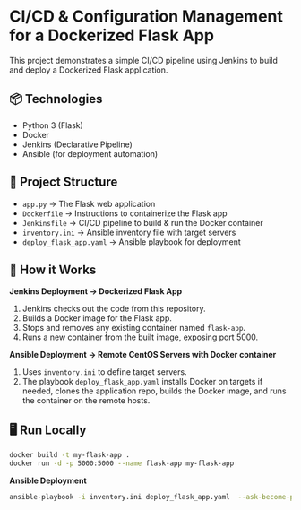 # CI/CD & Configuration Management for a Dockerized Flask App

This project demonstrates a simple CI/CD pipeline using Jenkins to build and deploy a Dockerized Flask application.

## 📦 Technologies
- Python 3 (Flask)
- Docker
- Jenkins (Declarative Pipeline)
- Ansible (for deployment automation)

## 📂 Project Structure
- `app.py` → The Flask web application
- `Dockerfile` → Instructions to containerize the Flask app
- `Jenkinsfile` → CI/CD pipeline to build & run the Docker container
- `inventory.ini` → Ansible inventory file with target servers
- `deploy_flask_app.yaml` → Ansible playbook for deployment

## 🚀 How it Works

**Jenkins Deployment → Dockerized Flask App**

1. Jenkins checks out the code from this repository.
2. Builds a Docker image for the Flask app.
3. Stops and removes any existing container named `flask-app`.
4. Runs a new container from the built image, exposing port 5000.

**Ansible Deployment → Remote CentOS Servers with Docker container**

1. Uses `inventory.ini` to define target servers.
2. The playbook `deploy_flask_app.yaml` installs Docker on targets if needed, clones the application repo, builds the Docker image, and runs the container on the remote hosts.


## 🖥️ Run Locally
```bash
docker build -t my-flask-app .
docker run -d -p 5000:5000 --name flask-app my-flask-app
```
**Ansible Deployment**
```bash
ansible-playbook -i inventory.ini deploy_flask_app.yaml  --ask-become-pass


